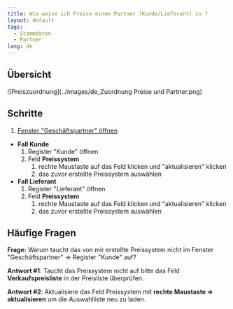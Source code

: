 ```yaml
---
title: Wie weise ich Preise einem Partner (Kunde/Lieferant) zu ?
layout: default
tags:
  - Stammdaten
  - Partner
lang: de
---
```

## Übersicht

![Preiszuordnung](../images/de_Zuordnung Preise und Partner.png)

## Schritte

1. [Fenster "Geschäftspartner" öffnen](Wie_finde_und_öffne_ich_ein_Fenster) 
* **Fall Kunde**
	1. Register "Kunde" öffnen
	1. Feld **Preissystem**
		1. rechte Maustaste auf das Feld klicken und "aktualisieren" klicken
		1. das zuvor erstellte Preissystem auswählen
* **Fall Lieferant**
	1. Register "Lieferant" öffnen
	1. Feld **Preissystem**
		1. rechte Maustaste auf das Feld klicken und "aktualisieren" klicken
		1. das zuvor erstellte Preissystem auswählen


## Häufige Fragen

**Frage:** Warum taucht das von mir erstellte Preissystem nicht im Fenster "Geschäftspartner" => Register "Kunde" auf?

**Antwort #1**: Taucht das Preissystem nicht auf bitte das Feld **Verkaufspreisliste** in der Preisliste überprüfen.

**Antwort #2**: Aktualisiere das Feld Preissystem mit **rechte Maustaste => aktualisieren** um die Auswahlliste neu zu laden.
